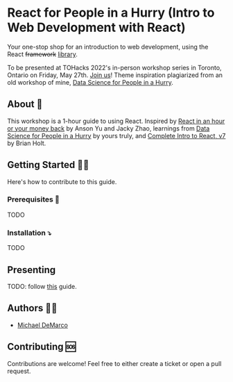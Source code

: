 # React for People in a Hurry (Intro to Web Development with React)

Your one-stop shop for an introduction to web development, using the React ~~framework~~ [library](https://reactjs.org/).

To be presented at TOHacks 2022's in-person workshop series in Toronto, Ontario on Friday, May 27th. [Join us](https://app.tohacks.ca)! Theme inspiration plagiarized from an old workshop of mine, [Data Science for People in a Hurry](https://github.com/michaelfromyeg/data-science-for-people-in-a-hurry).

<!--
<p align="center">
  <img alt="React for People in a Hurry by Michael DeMarco" src="./images/cover.png" style="box-shadow: 0 3px 10px rgb(0 0 0 / 0.2);" width="400px" />
</p>
-->

## About 🤔

This workshop is a 1-hour guide to using React. Inspired by [React in an hour or your money back](https://www.youtube.com/watch?v=1PFXBpJjjoc) by Anson Yu and Jacky Zhao, learnings from [Data Science for People in a Hurry](https://github.com/michaelfromyeg/data-science-for-people-in-a-hurry) by yours truly, and [Complete Intro to React, v7](https://frontendmasters.com/courses/complete-react-v7/) by Brian Holt.

## Getting Started 🏃‍♂️

Here's how to contribute to this guide.

### Prerequisites 📝

TODO

### Installation ⤵️

TODO

## Presenting

TODO: follow [this](https://medium.com/@mjspeck/presenting-code-using-jupyter-notebook-slides-a8a3c3b59d67) guide.

## Authors 🧑‍💻

* [Michael DeMarco](https://github.com/michaelfromyeg)

## Contributing 🆘

Contributions are welcome! Feel free to either create a ticket or open a pull request.
